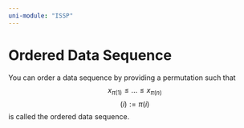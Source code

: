 ```yaml
---
uni-module: "ISSP"
---
```


# Ordered Data Sequence

You can order a data sequence by providing a permutation such that $$x_{\pi(1)}\leq ...\leq x_{\pi(n)}$$
$$(i):=\pi(i)$$ is called the ordered data sequence.
